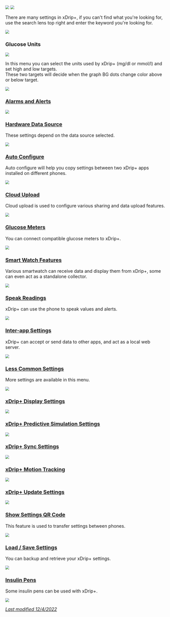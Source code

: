 <img src="../../images/hamburger_menu.png" style="zoom:75%;" />    
<img src="../../images/M-S.png" style="zoom:75%;" /> 

There are many settings in xDrip+, if you can't find what you're looking for, use the search lens top right and enter the keyword you're looking for.

<img src="../images/M-S-Search.png" style="zoom:75%;" />

</br>

### Glucose Units

<img src="../images/M-S-GU.png" style="zoom:75%;" />

In this menu you can select the units used by xDrip+ (mg/dl or mmol/l) and set high and low targets.  
These two targets will decide when the graph BG dots change color above or below target.

<img src="../images/M-S-GUS.png" style="zoom:75%;" />

### [Alarms and Alerts](/use/alarms)

<img src="../images/M-S-AAA.png" style="zoom:75%;" />

### [Hardware Data Source](/install/datasource)

These settings depend on the data source selected.

<img src="../images/M-S-DSS.png" style="zoom:75%;" />

### [Auto Configure](/use/copysettings#auto-configure)

Auto configure will help you copy settings between two xDrip+ apps installed on different phones.

<img src="../images/M-S-AC.png" style="zoom:75%;" />

### [Cloud Upload](/use/cloud)

Cloud upload is used to configure various sharing and data upload features.

<img src="../images/M-S-CU.png" style="zoom:75%;" />

### [Glucose Meters](/use/glucometer)

You can connect compatible glucose meters to xDrip+.

<img src="../images/M-S-GM.png" style="zoom:75%;" />

### [Smart Watch Features](/use//smartwatch/smartwatch)

Various smartwatch can receive data and display them from xDrip+, some can even act as a standalone collector.

<img src="../images/M-S-SW.png" style="zoom:75%;" />

### [Speak Readings](/use/speak)

xDrip+ can use the phone to speak values and alerts.

<img src="../images/M-S-SR.png" style="zoom:75%;" />

### [Inter-app Settings](/use/interapp)

xDrip+ can accept or send data to other apps, and act as a local web server.

<img src="../images/M-S-IA.png" style="zoom:75%;" />

### [Less Common Settings](/use/lesscommon)

More settings are available in this menu.

<img src="../../images/M-S-LCS.png" style="zoom:75%;" />

### [xDrip+ Display Settings](/use/display)

<img src="../images/M-S-DS.png" style="zoom:75%;" />

### [xDrip+ Predictive Simulation Settings](/use/predictions)

<img src="../images/M-S-PS.png" style="zoom:75%;" />

### [xDrip+ Sync Settings](/use/sync)

<img src="../images/M-S-SY.png" style="zoom:75%;" />

### [xDrip+ Motion Tracking](/use/motion)

<img src="../images/M-S-MT.png" style="zoom:75%;" />

### [xDrip+ Update Settings](/use/update)

<img src="../images/M-S-US.png" style="zoom:75%;" />

### [Show Settings QR Code](/use/copysettings#show-settings-qr-code)

This feature is used to transfer settings between phones.

<img src="../images/M-S-QR.png" style="zoom:75%;" />

### [Load / Save Settings](/use/loadsavesettings)

You can backup and retrieve your xDrip+ settings.

<img src="../../images/M-S-LSS.png" style="zoom:75%;" />

### [Insulin Pens](/use/pens)

Some insulin pens can be used with xDrip+.

<img src="../images/M-S-IP.png" style="zoom:75%;" />

</br>

[*Last modified 12/4/2022*](https://github.com/NightscoutFoundation/xDrip/releases/tag/2022.04.11)
